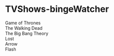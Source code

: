 # TVShows-bingeWatcher

Game of Thrones  
The Walking Dead  
The Big Bang Theory  
Lost  
Arrow  
Flash  
